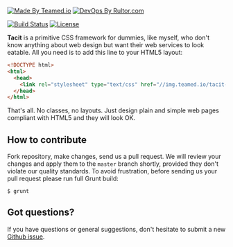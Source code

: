 [![Made By Teamed.io](http://img.teamed.io/btn.svg)](http://www.teamed.io)
[![DevOps By Rultor.com](http://www.rultor.com/b/yegor256/tacit)](http://www.rultor.com/p/yegor256/tacit)

[![Build Status](https://img.shields.io/travis/yegor256/tacit/master.svg)](https://travis-ci.org/yegor256/tacit)
[![License](https://img.shields.io/badge/license-MIT-green.svg)](https://github.com/yegor256/tacit/blob/master/LICENSE.txt)

**Tacit** is a primitive CSS framework for dummies, like myself, who
don't know anything about web design but want their web services to
look eatable. All you need is to add this line to your HTML5 layout:

```html
<!DOCTYPE html>
<html>
  <head>
    <link rel="stylesheet" type="text/css" href="//img.teamed.io/tacit-0.1.0.min.css"/>
  </head>
</html>
```

That's all. No classes, no layouts. Just design plain and simple web pages
compliant with HTML5 and they will look OK.

## How to contribute

Fork repository, make changes, send us a pull request. We will review
your changes and apply them to the `master` branch shortly, provided
they don't violate our quality standards. To avoid frustration, before
sending us your pull request please run full Grunt build:

```
$ grunt
```

## Got questions?

If you have questions or general suggestions, don't hesitate to submit
a new [Github issue](https://github.com/yegor256/tacit/issues/new).

